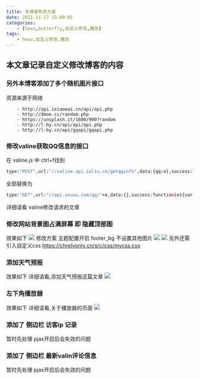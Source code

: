 ```yaml
---
title: 本博客修改方案
date: 2021-11-17 15:09:01
categories:
    - [hexo,butterfly,自定义修改,魔改]
tags:
    - hexo,自定义修改,魔改
---
```



## 本文章记录自定义修改博客的内容

### 另外本博客添加了多个随机图片接口
资源来源于网络
```
    - http://api.ixiaowai.cn/api/api.php
    - http://dmoe.cc/random.php
    - https://unsplash.it/1600/900?random
    - http://l-by.cn/api/api/api.php
    - http://l-by.cn/api/gqapi/gqapi.php
```
### 修改valine获取QQ信息的接口
在 valine.js 中
ctrl+f找到  
``` bash 
type:"POST",url:"//valine.api.ioliu.cn/getqqinfo",data:{qq:e},success:function(e){
```
全部替换为
``` bash 
type:"GET",url:"//api.usuuu.com/qq/"+e,data:{},success:function(e){var inqqfo = {"pic": e.data.avatar,"nick": e.data.name,"qq": e.data.qq};console.log("QQ信息获取......",e,inqqfo);e=inqqfo;
```
详细请看 valine修改请求的文章

### 修改网站背景图占满屏幕 即 隐藏顶部图 
效果如下
![](https://cdn.jsdelivr.net/gh/chrelyonly/cdn-speed@master/img/202111171617022.png)
修改方案  主题配置开启 footer_bg  不设置其他图片
![](https://cdn.jsdelivr.net/gh/chrelyonly/cdn-speed@master/img/202111202153705.png)
![](https://cdn.jsdelivr.net/gh/chrelyonly/cdn-speed@master/img/202111202149241.png)
另外还需引入自定义css
https://chrelyonly.cn/src/css/mycss.css


### 添加天气预报
效果如下 详细请看,添加天气预报这篇文章
![](https://cdn.jsdelivr.net/gh/chrelyonly/cdn-speed@master/img/202111202154768.png)


### 左下角播放器
效果如下 详细请看,关于播放器的页面
![](https://cdn.jsdelivr.net/gh/chrelyonly/cdn-speed@master/img/202111202156043.png)


### 添加了 侧边栏 访客ip 记录
暂时先处理 pjax开启后会失效的问题
### 添加了 侧边栏 最新valin评论信息
暂时先处理 pjax开启后会失效的问题


